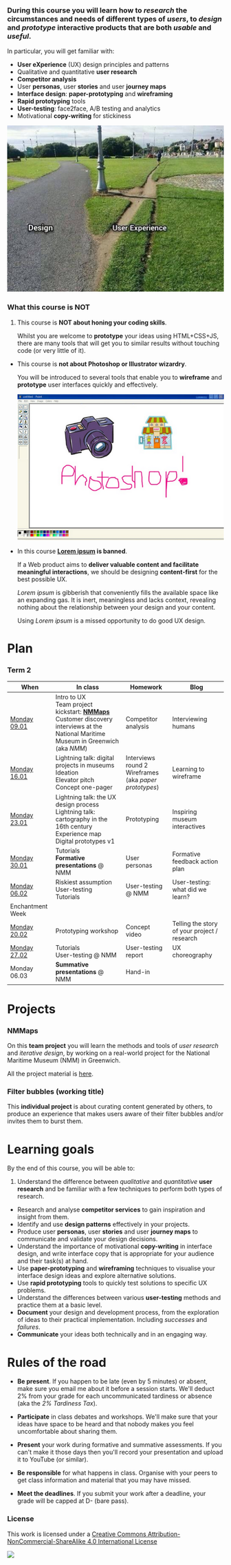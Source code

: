 ### During this course you will learn how to *research* the circumstances and needs of different types of *users*, to *design* and *prototype* interactive products that are both *usable* and *useful*.

In particular, you will get familiar with:

* **User eXperience** (UX) design principles and patterns  
* Qualitative and quantitative **user research** 
* **Competitor analysis**
* User **personas**, user **stories** and user **journey maps**
* **Interface design**: **paper-prototyping** and **wireframing**
* **Rapid prototyping** tools
* **User-testing**: face2face, A/B testing and analytics
* Motivational **copy-writing** for stickiness

![](sessions/01/assets/design-vs-UX.jpg)

### What this course is NOT

1. This course is **NOT about honing your coding skills**.   

	Whilst you are welcome to **prototype** your ideas using HTML+CSS+JS, there are many tools that will get you to similar results without touching code (or very little of it).

* This course is **not about Photoshop or Illustrator wizardry**.   

	You will be introduced to several tools that enable you to **wireframe** and **prototype** user interfaces quickly and effectively.  
  
	![](sessions/assets/photoshop.png)

* In this course **[Lorem ipsum](http://en.wikipedia.org/wiki/Lorem_ipsum) is banned**. 

	If a Web product aims to **deliver valuable content and facilitate meaningful interactions**, we should be designing **content-first** for the best possible UX. 
	
	*Lorem ipsum* is gibberish that conveniently fills the available space like an expanding gas. It is inert, meaningless and lacks context, revealing nothing about the relationship between your design and your content.   
  
	Using *Lorem ipsum* is a missed opportunity to do good UX design.


# Plan

### Term 2

When | In class | Homework | Blog 
---- | -------- | -------- | ----
[Monday<br>09.01](sessions/01) | Intro to UX <br>Team project kickstart: [**NMMaps**](projects/nmmaps) <br>Customer discovery interviews at the National Maritime Museum in Greenwich (aka *NMM*) | Competitor analysis | Interviewing humans
[Monday<br>16.01](sessions/02) | Lightning talk: digital projects in museums <br>Ideation <br>Elevator pitch <br>Concept one-pager | Interviews round 2 <br>Wireframes (aka *paper prototypes*) | Learning to wireframe 
[Monday<br>23.01](sessions/03) | Lightning talk: the UX design process <br>Lightning talk: cartography in the 16th century <br>Experience map <br>Digital prototypes v1 | Prototyping | Inspiring museum interactives
[Monday<br>30.01](sessions/04) | Tutorials <br>**Formative presentations** @ NMM | User personas | Formative feedback action plan
[Monday<br>06.02](sessions/05) | Riskiest assumption <br>User-testing <br>Tutorials | User-testing @ NMM | User-testing: what did we learn?
Enchantment Week | | | 
[Monday<br>20.02](sessions/06) | Prototyping workshop | Concept video | Telling the story of your project / research
[Monday<br>27.02](sessions/07) | Tutorials <br>User-testing @ NMM | User-testing report | UX choreography
Monday<br>06.03 | **Summative presentations** @ NMM | Hand-in |

<!--

Micro-copywriting 

### Term 3

When | In class | Homework | Blog 
---- | -------- | -------- | ----
Monday<br>14.04 | Team project: [**DAX**](#DAX) <br>Lightning talk: digital projects in galleries and museums <br>*Brainswarming* <br>Field **research** at the Maritime Museum | Form teams, create **personas** based on your field research observations | Design is a conversation
Monday<br>21.04 | Guest speaker: the process of making art-based apps <br>Workshop: from post-its to **digital prototypes** | Keep prototyping | Your favourite digital archive experience 
Monday<br>28.04 | Experience map <br>Riskiest hypothesis <br>Prototype | User-testing prep | Are UI walkthroughs evil? 
Monday<br>05.05 | User-testing | User-testing debrief and report <br>Prep formative |  
Monday<br>12.05 | **Formative presentations** | Explore the izi.TRAVEL app | Action plan 
Monday<br>19.05 | Guest speaker: working with museums <br> Workshop: creating engaging content using the [izi.TRAVEL](https://izi.travel/en) platform | Continue prototyping your idea | Evaluate izi.TRAVEL (both front-end and back-end) 
Monday<br>26.05 | School trip: [Talk Web Design](http://talkwebdesign.co.uk) | Continue prototyping your idea | Talk Web Design 
Monday<br>02.06 | *ArtWonder* presentation and user-testing <br>Tutorials on *DAX* | Prep summative |  
Monday<br>09.06 | **Summative presentations** | **Summative hand-in** | 

-->


# Projects

### NMMaps

On this **team project** you will learn the methods and tools of *user research* and *iterative design*, by working on a real-world project for the National Maritime Museum (NMM) in Greenwich. 

All the project material is [here](projects/nmmaps).

### Filter bubbles (working title)

This **individual project** is about curating content generated by others, to produce an experience that makes users aware of their filter bubbles and/or invites them to burst them.

<!-- All the project material is [here](projects/dax). -->


# Learning goals

By the end of this course, you will be able to:

1. Understand the difference between *qualitative* and *quantitative* **user research** and be familiar with a few techniques to perform both types of research.
* Research and analyse **competitor services** to gain inspiration and insight from them.
* Identify and use **design patterns** effectively in your projects.
* Produce user **personas**, user **stories** and user **journey maps** to communicate and validate your design decisions.
* Understand the importance of motivational **copy-writing** in interface design, and write interface copy that is appropriate for your audience and their task(s) at hand.
* Use **paper-prototyping** and **wireframing** techniques to visualise your interface design ideas and explore alternative solutions.
* Use **rapid prototyping** tools to quickly test solutions to specific UX problems.
* Understand the differences between various **user-testing** methods and practice them at a basic level.
* **Document** your design and development process, from the exploration of ideas to their practical implementation. Including *successes* and *failures*.
* **Communicate** your ideas both technically and in an engaging way.


# Rules of the road

* **Be present**. If you happen to be late (even by 5 minutes) or absent, make sure you email me about it before a session starts. We'll deduct 2% from your grade for each uncommunicated tardiness or absence (aka the *2% Tardiness Tax*).

* **Participate** in class debates and workshops. We'll make sure that your ideas have space to be heard and that nobody makes you feel uncomfortable about sharing them.

* **Present** your work during formative and summative assessments. If you can't make it those days then you'll record your presentation and upload it to YouTube (or similar).

* **Be responsible** for what happens in class. Organise with your peers to get class information and material that you may have missed.

* **Meet the deadlines**. If you submit your work after a deadline, your grade will be capped at D- (bare pass).


### License

This work is licensed under a [Creative Commons Attribution-NonCommercial-ShareAlike 4.0 International License](http://creativecommons.org/licenses/by-nc-sa/4.0)

[![](http://mirrors.creativecommons.org/presskit/buttons/88x31/svg/by-nc-sa.svg)](http://creativecommons.org/licenses/by-nc-sa/4.0)